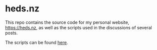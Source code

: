 # heds.nz

This repo contains the source code for my personal website, https://heds.nz,
as well as the scripts used in the discussions of several posts.

The scripts can be found [here](https://github.com/heds1/heds/tree/master/code-from-posts).
